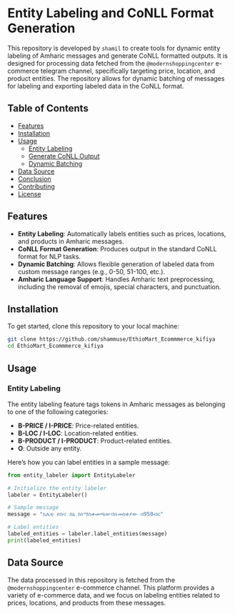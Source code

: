 # Entity Labeling and CoNLL Format Generation

This repository is developed by `shamil`  to create tools for dynamic entity labeling of Amharic messages and generate CoNLL formatted outputs. It is designed for processing data fetched from the `@modernshoppingcenter` e-commerce telegram channel, specifically targeting price, location, and product entities. The repository allows for dynamic batching of messages for labeling and exporting labeled data in the CoNLL format.

## Table of Contents

- [Features](#features)
- [Installation](#installation)
- [Usage](#usage)
  - [Entity Labeling](#entity-labeling)
  - [Generate CoNLL Output](#generate-conll-output)
  - [Dynamic Batching](#dynamic-batching)
- [Data Source](#data-source)
- [Conclusion](#conclusion)
- [Contributing](#contributing)
- [License](#license)

## Features

- **Entity Labeling**: Automatically labels entities such as prices, locations, and products in Amharic messages.
- **CoNLL Format Generation**: Produces output in the standard CoNLL format for NLP tasks.
- **Dynamic Batching**: Allows flexible generation of labeled data from custom message ranges (e.g., 0-50, 51-100, etc.).
- **Amharic Language Support**: Handles Amharic text preprocessing, including the removal of emojis, special characters, and punctuation.

## Installation

To get started, clone this repository to your local machine:

```bash
git clone https://github.com/shammuse/EthioMart_Ecommmerce_kifiya
cd EthioMart_Ecommmerce_kifiya
```
## Usage

### Entity Labeling

The entity labeling feature tags tokens in Amharic messages as belonging to one of the following categories:

- **B-PRICE / I-PRICE**: Price-related entities.
- **B-LOC / I-LOC**: Location-related entities.
- **B-PRODUCT / I-PRODUCT**: Product-related entities.
- **O**: Outside any entity.

Here’s how you can label entities in a sample message:

```python
from entity_labeler import EntityLabeler

# Initialize the entity labeler
labeler = EntityLabeler()

# Sample message
message = "ኳሊቲ የቡና ስኒ ከነማስቀመጫው፣ከነመስቀያው በ950ብር"

# Label entities
labeled_entities = labeler.label_entities(message)
print(labeled_entities)
```
## Data Source

The data processed in this repository is fetched from the `@modernshoppingcenter` e-commerce channel. This platform provides a variety of e-commerce data, and we focus on labeling entities related to prices, locations, and products from these messages.


